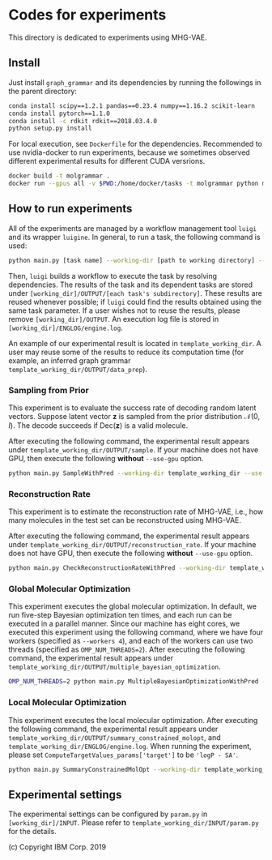 # Codes for experiments
This directory is dedicated to experiments using MHG-VAE.

## Install
Just install `graph_grammar` and its dependencies by running the followings in the parent directory:

```bash
conda install scipy==1.2.1 pandas==0.23.4 numpy==1.16.2 scikit-learn
conda install pytorch==1.1.0
conda install -c rdkit rdkit==2018.03.4.0
python setup.py install
```

For local execution, see `Dockerfile` for the dependencies.
Recommended to use nvidia-docker to run experiments, because we sometimes observed different experimental results for different CUDA versrions. 

```bash
docker build -t molgrammar .
docker run --gpus all -v $PWD:/home/docker/tasks -t molgrammar python main.py CheckReconstructionRate --working-dir /home/docker/tasks/[WORKING DIR NAME] --use-gpu]
```

## How to run experiments

All of the experiments are managed by a workflow management tool `luigi` and its wrapper `luigine`.
In general, to run a task, the following command is used:

```bash
python main.py [task name] --working-dir [path to working directory] --workers [num workers]
```

Then, `luigi` builds a workflow to execute the task by resolving dependencies.
The results of the task and its dependent tasks are stored under `[working_dir]/OUTPUT/[each task's subdirectory]`.
These results are reused whenever possible; if `luigi` could find the results obtained using the same task parameter.
If a user wishes not to reuse the results, please remove `[working_dir]/OUTPUT`.
An execution log file is stored in `[working_dir]/ENGLOG/engine.log`.

An example of our experimental result is located in `template_working_dir`.
A user may reuse some of the results to reduce its computation time (for example, an inferred graph grammar `template_working_dir/OUTPUT/data_prep`).


### Sampling from Prior
This experiment is to evaluate the success rate of decoding random latent vectors.
Suppose latent vector $\mathbf{z}$ is sampled from the prior distribution $\mathcal{N}(0, I)$.
The decode succeeds if $\mathsf{Dec}(\mathbf{z})$ is a valid molecule.

After executing the following command, the experimental result appears under `template_working_dir/OUTPUT/sample`.
If your machine does not have GPU, then execute the following __without__ `--use-gpu` option.

```bash
python main.py SampleWithPred --working-dir template_working_dir --use-gpu
```

### Reconstruction Rate
This experiment is to estimate the reconstruction rate of MHG-VAE, i.e., how many molecules in the test set can be reconstructed using MHG-VAE.

After executing the following command, the experimental result appears under `template_working_dir/OUTPUT/reconstruction_rate`.
If your machine does not have GPU, then execute the following __without__ `--use-gpu` option.

```bash
python main.py CheckReconstructionRateWithPred --working-dir template_working_dir --use-gpu
```


### Global Molecular Optimization
This experiment executes the global molecular optimization.
In default, we run five-step Bayesian optimization ten times, and each run can be executed in a parallel manner.
Since our machine has eight cores, we executed this experiment using the following command, where we have four workers (specified as `--workers 4`), and each of the workers can use two threads (specified as `OMP_NUM_THREADS=2`).
After executing the following command, the experimental result appears under `template_working_dir/OUTPUT/multiple_bayesian_optimization`.

```bash
OMP_NUM_THREADS=2 python main.py MultipleBayesianOptimizationWithPred --working-dir template_working_dir --use-gpu --workers 4
```


### Local Molecular Optimization 
This experiment executes the local molecular optimization.
After executing the following command, the experimental result appears under `template_working_dir/OUTPUT/summary_constrained_molopt`, and `template_working_dir/ENGLOG/engine.log`.
When running the experiment, please set `ComputeTargetValues_params['target']` to be `'logP - SA'`.

```bash
python main.py SummaryConstrainedMolOpt --working-dir template_working_dir --use-gpu
```


## Experimental settings
The experimental settings can be configured by `param.py` in `[working_dir]/INPUT`.
Please refer to `template_working_dir/INPUT/param.py` for the details.

(c) Copyright IBM Corp. 2019
